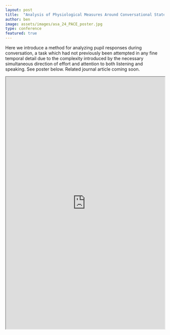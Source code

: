 ```yaml
---
layout: post
title:  "Analysis of Physiological Measures Around Conversational State Changes"
author: ben
image: assets/images/asa_24_PACE_poster.jpg
type: conference
featured: true
---
```


Here we introduce a method for analyzing pupil responses during conversation, a task which had not previously been attempted in any fine temporal detail due to the complexity introduced by the necessary simultaneous direction of effort and attention to both listening and speaking. See poster below. Related journal article coming soon.


<iframe src="https://drive.google.com/file/d/1P35H4z2lXHVod4xCf8DKRc81MuNEClap/preview" style="width:100%;" height="800px" allow="autoplay"></iframe>